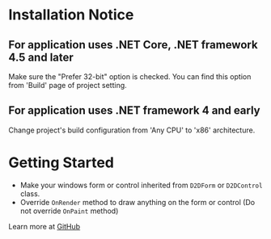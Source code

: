 # Installation Notice

## For application uses .NET Core, .NET framework 4.5 and later

Make sure the "Prefer 32-bit" option is checked. You can find this option from 'Build' page of project setting.

## For application uses .NET framework 4 and early 

Change project's build configuration from 'Any CPU' to 'x86' architecture.

# Getting Started

- Make your windows form or control inherited from `D2DForm` or `D2DControl` class.
- Override `OnRender` method to draw anything on the form or control (Do not override `OnPaint` method)

Learn more at [GitHub](https://github.com/jingwood/d2dlib)
